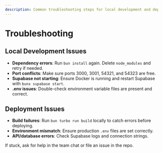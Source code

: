 ```yaml
---
description: Common troubleshooting steps for local development and deployment issues.
---
```


# Troubleshooting

## Local Development Issues
- **Dependency errors**: Run `bun install` again. Delete `node_modules` and retry if needed.
- **Port conflicts**: Make sure ports 3000, 3001, 54321, and 54323 are free.
- **Supabase not starting**: Ensure Docker is running and restart Supabase with `bunx supabase start`.
- **.env issues**: Double-check environment variable files are present and correct.

## Deployment Issues
- **Build failures**: Run `bun turbo run build` locally to catch errors before deploying.
- **Environment mismatch**: Ensure production `.env` files are set correctly.
- **API/database errors**: Check Supabase logs and connection strings.

If stuck, ask for help in the team chat or file an issue in the repo.
